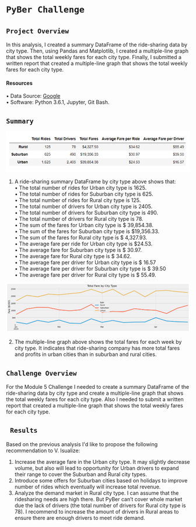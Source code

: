 # `PyBer Challenge`


 ## `Project Overview ` <br/>
In this analysis, I created a summary DataFrame of the ride-sharing data by city type. Then, using Pandas and Matplotlib, I created a multiple-line graph that shows the total weekly fares for each city type. Finally, I submitted a written report that created a multiple-line graph that shows the total weekly fares for each city type. <br/> 
 #### Resources
•	Data Source: [Google]( Google) <br/>
•	Software: Python 3.6.1, Jupyter, Git Bash.


## `Summary`


![]( https://github.com/Valeriia161/PyBer_Analysis/blob/main/analysis/pic1_for_readme.png)


1.	A ride-sharing summary DataFrame by city type above shows that:  <br/>
•	The total number of rides for Urban city type is 1625. <br/>
•	The total number of rides for Suburban city type is 625.  <br/>
•	The total number of rides for Rural city type is 125.  <br/>
•	The total number of drivers for Urban city type is 2405.  <br/>
•	The total number of drivers for Suburban city type is 490. <br/>
•	The total number of drivers for Rural city type is 78. <br/>
•	The sum of the fares for Urban city type is $ 39,854.38. <br/>
•	The sum of the fares for Suburban city type is $19,356.33. <br/>
•	The sum of the fares for Rural city type is $ 4,327.93. <br/>
•	The average fare per ride for Urban city type is $24.53. <br/>
•	The average fare for Suburban city type is $ 30.97. <br/>
•	The average fare for Rural city type is $ 34.62. <br/>
•	The average fare per driver for Urban city type is $ 16.57 <br/>
•	The average fare per driver for Suburban city type is $ 39.50 <br/>
•	The average fare per driver for Rural city type is $ 55.49. <br/>



![](https://github.com/Valeriia161/PyBer_Analysis/blob/main/analysis/fare_summary_pic2.png)


2.	The multiple-line graph above shows the total fares for each week by city type. It indicates that ride-sharing company has more total fares and profits in urban cities than in suburban and rural cities. <br/>

 ## `Challenge Overview`
 
 
For the Module 5 Challenge I needed to create a summary DataFrame of the ride-sharing data by city type and create a multiple-line graph that shows the total weekly fares for each city type. Also I needed to submit a written report that created a multiple-line graph that shows the total weekly fares for each city type.  <br/>

## ` Results`


Based on the previous analysis I'd like to propose the following recommendation to V. Isualize:  <br/>
1.	Increase  the average fare in the Urban city type. It may slightly  decrease volume, but also will lead to  opportunity for Urban drivers to expand their range to cover the Suburban and Rural city types. <br/>
2.	Introduce some offers for Suburban cities based on holidays to improve number of rides which eventually will increase total revenue. <br/>
3.	Analyze the demand market in Rural city type. I can assume that the ridesharing needs are high there. But PyBer can’t cover whole market due the lack of drivers (the total number of drivers for Rural city type is 78). I recommend to increase the amount of drivers in Rural areas to ensure there are enough drivers to meet ride demand.
